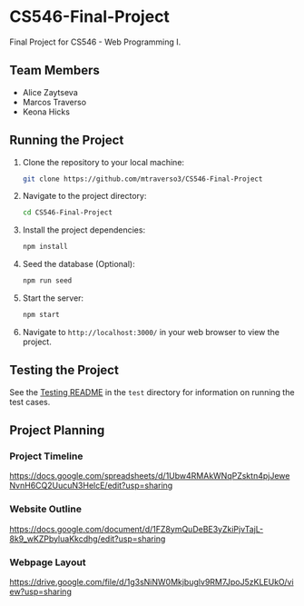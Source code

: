 # CS546-Final-Project

Final Project for CS546 - Web Programming I.

## Team Members

- Alice Zaytseva
- Marcos Traverso
- Keona Hicks

## Running the Project

1. Clone the repository to your local machine:
    ```bash
   git clone https://github.com/mtraverso3/CS546-Final-Project
   ```
2. Navigate to the project directory:
    ```bash
    cd CS546-Final-Project
    ```
3. Install the project dependencies:
    ```bash
    npm install
    ```
4. Seed the database (Optional):
    ```bash
    npm run seed
    ```
5. Start the server:
    ```bash
    npm start
    ```
6. Navigate to `http://localhost:3000/` in your web browser to view the project.

## Testing the Project

See the [Testing README](test/TESTING.md) in the `test` directory for information on running the test cases.

## Project Planning

### Project Timeline

https://docs.google.com/spreadsheets/d/1Ubw4RMAkWNqPZsktn4pjJeweNvnH6CQ2UucuN3HelcE/edit?usp=sharing

### Website Outline

https://docs.google.com/document/d/1FZ8ymQuDeBE3yZkiPjvTajL-8k9_wKZPbyluaKkcdhg/edit?usp=sharing

### Webpage Layout

https://drive.google.com/file/d/1g3sNiNW0Mkjbuglv9RM7JpoJ5zKLEUkO/view?usp=sharing
